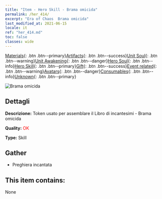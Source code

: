 ```yaml
---
title: "Item - Hero Skill - Brama omicida"
permalink: /her_414/
excerpt: "Era of Chaos  Brama omicida"
last_modified_at: 2021-06-15
locale: it
ref: "her_414.md"
toc: false
classes: wide
---
```

 [Materials](/ItemsIT/){: .btn .btn--primary}[Artifacts](/ItemsIT/Artifacts/){: .btn .btn--success}[Unit Soul](/ItemsIT/UnitSoul/){: .btn .btn--warning}[Unit Awakening](/ItemsIT/UnitAwakening/){: .btn .btn--danger}[Hero Soul](/ItemsIT/HeroSoul/){: .btn .btn--info}[Hero Skill](/ItemsIT/HeroSkill/){: .btn .btn--primary}[Gift](/ItemsIT/Gift/){: .btn .btn--success}[Event related](/ItemsIT/Events/){: .btn .btn--warning}[Avatars](/ItemsIT/Avatars/){: .btn .btn--danger}[Consumables](/ItemsIT/Consumables/){: .btn .btn--info}[Unknown](/ItemsIT/Unknown/){: .btn .btn--primary}

 ![Brama omicida](/images/t/ps_shaluyizhi.png)

## Dettagli
 **Descrizione:** Token usato per assemblare il Libro di incantesimi - Brama omicida

 **Quality:** <span style="color: #FF0000">OK</span>

 **Type:** Skill

## Gather

*    Preghiera incantata 

## This item contains:

  None

